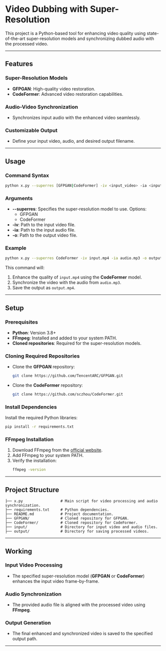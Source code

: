 # Video Dubbing with Super-Resolution

This project is a Python-based tool for enhancing video quality using state-of-the-art super-resolution models and synchronizing dubbed audio with the processed video.

---

## Features

### Super-Resolution Models
- **GFPGAN**: High-quality video restoration.
- **CodeFormer**: Advanced video restoration capabilities.

### Audio-Video Synchronization
- Synchronizes input audio with the enhanced video seamlessly.

### Customizable Output
- Define your input video, audio, and desired output filename.

---

## Usage

### Command Syntax
```bash
python x.py --superres [GFPGAN|CodeFormer] -iv <input_video> -ia <input_audio> -o <output_video>
```

### Arguments
- **--superres**: Specifies the super-resolution model to use. Options:
  - GFPGAN
  - CodeFormer
- **-iv**: Path to the input video file.
- **-ia**: Path to the input audio file.
- **-o**: Path to the output video file.

### Example
```bash
python x.py --superres CodeFormer -iv input.mp4 -ia audio.mp3 -o output.mp4
```
This command will:
1. Enhance the quality of `input.mp4` using the **CodeFormer** model.
2. Synchronize the video with the audio from `audio.mp3`.
3. Save the output as `output.mp4`.

---

## Setup

### Prerequisites
- **Python**: Version 3.8+
- **FFmpeg**: Installed and added to your system PATH.
- **Cloned repositories**: Required for the super-resolution models.

### Cloning Required Repositories
- Clone the **GFPGAN** repository:
  ```bash
  git clone https://github.com/TencentARC/GFPGAN.git
  ```
- Clone the **CodeFormer** repository:
  ```bash
  git clone https://github.com/sczhou/CodeFormer.git
  ```

### Install Dependencies
Install the required Python libraries:
```bash
pip install -r requirements.txt
```

### FFmpeg Installation
1. Download FFmpeg from the [official website](https://ffmpeg.org/).
2. Add FFmpeg to your system PATH.
3. Verify the installation:
   ```bash
   ffmpeg -version
   ```

---

## Project Structure
```
├── x.py                 # Main script for video processing and audio synchronization.
├── requirements.txt     # Python dependencies.
├── README.md            # Project documentation.
├── GFPGAN/              # Cloned repository for GFPGAN.
├── CodeFormer/          # Cloned repository for CodeFormer.
├── input/               # Directory for input video and audio files.
├── output/              # Directory for saving processed videos.
```

---

## Working

### Input Video Processing
- The specified super-resolution model (**GFPGAN** or **CodeFormer**) enhances the input video frame-by-frame.

### Audio Synchronization
- The provided audio file is aligned with the processed video using **FFmpeg**.

### Output Generation
- The final enhanced and synchronized video is saved to the specified output path.

---

